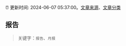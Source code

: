 :alarm_clock: 更新时间: 2024-06-07 05:37:00。[文章来源](/README.md)、[文章分类](/TAGS.md)

## 报告


> 关键字：`报告`、`月报`



